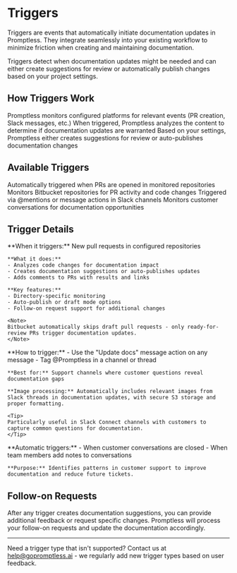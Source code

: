 # Triggers

Triggers are events that automatically initiate documentation updates in Promptless. They integrate seamlessly into your existing workflow to minimize friction when creating and maintaining documentation.

<Info>
Triggers detect when documentation updates might be needed and can either create suggestions for review or automatically publish changes based on your project settings.
</Info>

## How Triggers Work

<Steps>
  <Step title="Event Detection">
    Promptless monitors configured platforms for relevant events (PR creation, Slack messages, etc.)
  </Step>
  
  <Step title="Analysis">
    When triggered, Promptless analyzes the content to determine if documentation updates are warranted
  </Step>
  
  <Step title="Action">
    Based on your settings, Promptless either creates suggestions for review or auto-publishes documentation changes
  </Step>
</Steps>

## Available Triggers

<CardGroup cols={2}>
  <Card title="GitHub Pull Requests" icon="brands github" href="/integrations/github">
    Automatically triggered when PRs are opened in monitored repositories
  </Card>
  
  <Card title="Bitbucket Pull Requests" icon="brands bitbucket" href="/integrations/bitbucket">
    Monitors Bitbucket repositories for PR activity and code changes
  </Card>
  
  <Card title="Slack Messages" icon="brands slack" href="/integrations/slack">
    Triggered via @mentions or message actions in Slack channels
  </Card>
  
  <Card title="Intercom Conversations" icon="regular comments" href="/integrations/intercom">
    Monitors customer conversations for documentation opportunities
  </Card>
</CardGroup>

## Trigger Details

<AccordionGroup>
  <Accordion title="GitHub & Bitbucket Pull Requests">
    **When it triggers:** New pull requests in configured repositories
    
    **What it does:**
    - Analyzes code changes for documentation impact
    - Creates documentation suggestions or auto-publishes updates
    - Adds comments to PRs with results and links
    
    **Key features:**
    - Directory-specific monitoring
    - Auto-publish or draft mode options
    - Follow-on request support for additional changes
    
    <Note>
    Bitbucket automatically skips draft pull requests - only ready-for-review PRs trigger documentation updates.
    </Note>
  </Accordion>

  <Accordion title="Slack Integration">
    **How to trigger:**
    - Use the "Update docs" message action on any message
    - Tag @Promptless in a channel or thread
    
    **Best for:** Support channels where customer questions reveal documentation gaps
    
    **Image processing:** Automatically includes relevant images from Slack threads in documentation updates, with secure S3 storage and proper formatting.
    
    <Tip>
    Particularly useful in Slack Connect channels with customers to capture common questions for documentation.
    </Tip>
  </Accordion>

  <Accordion title="Intercom Conversations">
    **Automatic triggers:**
    - When customer conversations are closed
    - When team members add notes to conversations
    
    **Purpose:** Identifies patterns in customer support to improve documentation and reduce future tickets.
  </Accordion>
</AccordionGroup>

## Follow-on Requests

<Info title="Iterative Improvements">
After any trigger creates documentation suggestions, you can provide additional feedback or request specific changes. Promptless will process your follow-on requests and update the documentation accordingly.
</Info>

---

Need a trigger type that isn't supported? Contact us at [help@gopromptless.ai](mailto:help@gopromptless.ai) - we regularly add new trigger types based on user feedback.